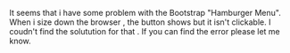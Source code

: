 It seems that i have some problem with the Bootstrap "Hamburger Menu".
When i size down the browser , the button shows  but it  isn't clickable.
I coudn't find the solutution for that .
If you can find the error please let me know.
